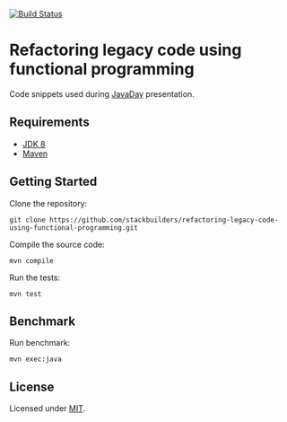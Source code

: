 [![Build Status](https://travis-ci.org/stackbuilders/refactoring-legacy-code.svg?branch=master)](https://travis-ci.org/stackbuilders/refactoring-legacy-code)

# Refactoring legacy code using functional programming

Code snippets used during [JavaDay][javaday] presentation.

## Requirements

- [JDK 8][jdk-8]
- [Maven][maven]

## Getting Started

Clone the repository:

```
git clone https://github.com/stackbuilders/refactoring-legacy-code-using-functional-programming.git
```

Compile the source code:

```
mvn compile
```

Run the tests:

```
mvn test
```

## Benchmark

Run benchmark:

```
mvn exec:java
```

## License

Licensed under [MIT](LICENSE).

[javaday]: https://www.javaday.ec
[jdk-8]: https://www.oracle.com/technetwork/java/javase/downloads/jdk8-downloads-2133151.html
[maven]: https://maven.apache.org/install.html
